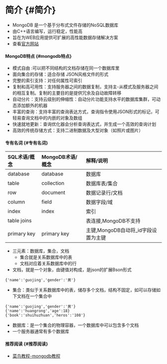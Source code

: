 # 简介 {#简介}

* MongoDB 是一个基于分布式文件存储的NoSQL数据库
* 由C++语言编写，运行稳定，性能高
* 旨在为WEB应用提供可扩展的高性能数据存储解决方案
* 查看[官方网站](https://www.mongodb.com/)

#### MongoDB特点 {#mongodb特点}

* 模式自由 :可以把不同结构的文档存储在同一个数据库里
* 面向集合的存储：适合存储 JSON风格文件的形式
* 完整的索引支持：对任何属性可索引
* 复制和高可用性：支持服务器之间的数据复制，支持主-从模式及服务器之间的相互复制。复制的主要目的是提供冗余及自动故障转移
* 自动分片：支持云级别的伸缩性：自动分片功能支持水平的数据库集群，可动态添加额外的机器
* 丰富的查询：支持丰富的查询表达方式，查询指令使用JSON形式的标记，可轻易查询文档中的内嵌的对象及数组
* 快速就地更新：查询优化器会分析查询表达式，并生成一个高效的查询计划
* 高效的传统存储方式：支持二进制数据及大型对象（如照片或图片）

#### 专有名词 {#专有名词}

| SQL术语/概念 | MongoDB术语/概念 | 解释/说明 |
| :--- | :--- | :--- |
| database | database | 数据库 |
| table | collection | 数据库表/集合 |
| row | document | 数据记录行/文档 |
| column | field | 数据字段/域 |
| index | index | 索引 |
| table joins |  | 表连接,MongoDB不支持 |
| primary key | primary key | 主键,MongoDB自动将\_id字段设置为主键 |

* 三元素：数据库，集合，文档
  * 集合就是关系数据库中的表
  * 文档对应着关系数据库中的行
* 文档，就是一个对象，由键值对构成，是json的扩展Bson形式

```
{'name':'guojing','gender':'男'}

```

* 集合：类似于关系数据库中的表，储存多个文档，结构不固定，如可以存储如下文档在一个集合中

```
{'name':'guojing','gender':'男'}
{'name':'huangrong','age':18}
{'book':'shuihuzhuan','heros':'108'}

```

* 数据库：是一个集合的物理容器，一个数据库中可以包含多个文档
* 一个服务器通常有多个数据库

#### 推荐阅读 {#推荐阅读}

* [菜鸟教程-mongodb教程](http://www.runoob.com/mongodb/nosql.html)



